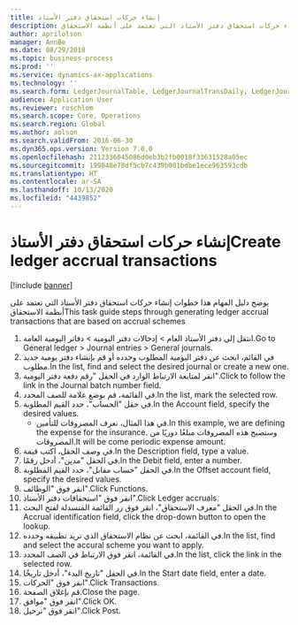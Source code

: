 ```yaml
---
title: إنشاء حركات استحقاق دفتر الأستاذ
description: يوضح دليل المهام هذا خطوات إنشاء حركات استحقاق دفتر الأستاذ التي تعتمد على أنظمة الاستحقاق.
author: aprilolson
manager: AnnBe
ms.date: 08/29/2018
ms.topic: business-process
ms.prod: ''
ms.service: dynamics-ax-applications
ms.technology: ''
ms.search.form: LedgerJournalTable, LedgerJournalTransDaily, LedgerJournalTransAccrual, LedgerJournalTransAccrualTrans
audience: Application User
ms.reviewer: roschlom
ms.search.scope: Core, Operations
ms.search.region: Global
ms.author: aolson
ms.search.validFrom: 2016-06-30
ms.dyn365.ops.version: Version 7.0.0
ms.openlocfilehash: 2112336045086d0eb3b2fb0018f33631528a05ec
ms.sourcegitcommit: 199848e78df5cb7c439b001bdbe1ece963593cdb
ms.translationtype: HT
ms.contentlocale: ar-SA
ms.lasthandoff: 10/13/2020
ms.locfileid: "4439852"
---
```

# <a name="create-ledger-accrual-transactions"></a><span data-ttu-id="f3412-103">إنشاء حركات استحقاق دفتر الأستاذ</span><span class="sxs-lookup"><span data-stu-id="f3412-103">Create ledger accrual transactions</span></span>

[!include [banner](../../includes/banner.md)]

<span data-ttu-id="f3412-104">يوضح دليل المهام هذا خطوات إنشاء حركات استحقاق دفتر الأستاذ التي تعتمد على أنظمة الاستحقاق</span><span class="sxs-lookup"><span data-stu-id="f3412-104">This task guide steps through generating ledger accrual transactions that are based on accrual schemes</span></span>

1. <span data-ttu-id="f3412-105">انتقل إلى دفتر الأستاذ العام > إدخالات دفتر اليومية > دفاتر اليومية العامة‬.</span><span class="sxs-lookup"><span data-stu-id="f3412-105">Go to General ledger > Journal entries > General journals.</span></span>
2. <span data-ttu-id="f3412-106">في القائم، ابحث عن دفتر اليومية المطلوب وحدده أو قم بإنشاء دفتر يومية جديد مطلوب.</span><span class="sxs-lookup"><span data-stu-id="f3412-106">In the list, find and select the desired journal or create a new one.</span></span>
3. <span data-ttu-id="f3412-107">انقر لمتابعة الارتباط الوارد في الحقل "رقم دفعة دفتر اليومية".</span><span class="sxs-lookup"><span data-stu-id="f3412-107">Click to follow the link in the Journal batch number field.</span></span>
4. <span data-ttu-id="f3412-108">في القائمة، قم بوضع علامة للصف المحدد.</span><span class="sxs-lookup"><span data-stu-id="f3412-108">In the list, mark the selected row.</span></span>
5. <span data-ttu-id="f3412-109">في حقل "الحساب"، حدد القيم المطلوبة.</span><span class="sxs-lookup"><span data-stu-id="f3412-109">In the Account field, specify the desired values.</span></span>
    * <span data-ttu-id="f3412-110">في هذا المثال، نعرف المصروفات للتأمين.</span><span class="sxs-lookup"><span data-stu-id="f3412-110">In this example, we are defining the expense for the insurance.</span></span> <span data-ttu-id="f3412-111">وستصبح هذه المصروفات مبلغًا دوريًا من المصروفات.</span><span class="sxs-lookup"><span data-stu-id="f3412-111">It will be come periodic expense amount.</span></span>  
6. <span data-ttu-id="f3412-112">في وصف الحقل، اكتب قيمة.</span><span class="sxs-lookup"><span data-stu-id="f3412-112">In the Description field, type a value.</span></span>
7. <span data-ttu-id="f3412-113">في الحقل "مدين"، أدخل رقمًا.</span><span class="sxs-lookup"><span data-stu-id="f3412-113">In the Debit field, enter a number.</span></span>
8. <span data-ttu-id="f3412-114">في الحقل "حساب مقابل"، حدد القيم المطلوبة.</span><span class="sxs-lookup"><span data-stu-id="f3412-114">In the Offset account field, specify the desired values.</span></span>
9. <span data-ttu-id="f3412-115">انقر فوق "الوظائف".</span><span class="sxs-lookup"><span data-stu-id="f3412-115">Click Functions.</span></span>
10. <span data-ttu-id="f3412-116">انقر فوق "استحقاقات دفتر الأستاذ".</span><span class="sxs-lookup"><span data-stu-id="f3412-116">Click Ledger accruals.</span></span>
11. <span data-ttu-id="f3412-117">في الحقل "معرف الاستحقاق"، انقر فوق زر القائمة المنسدلة لفتح البحث.</span><span class="sxs-lookup"><span data-stu-id="f3412-117">In the Accrual identification field, click the drop-down button to open the lookup.</span></span>
12. <span data-ttu-id="f3412-118">في القائمة، ابحث عن نظام الاستحقاق الذي تريد تطبيقه وحدده.</span><span class="sxs-lookup"><span data-stu-id="f3412-118">In the list, find and select the accural scheme you want to apply.</span></span>
13. <span data-ttu-id="f3412-119">في القائمة، انقر فوق الارتباط في الصف المحدد.</span><span class="sxs-lookup"><span data-stu-id="f3412-119">In the list, click the link in the selected row.</span></span>
14. <span data-ttu-id="f3412-120">في الحقل "تاريخ البدء"، أدخل تاريخًا.</span><span class="sxs-lookup"><span data-stu-id="f3412-120">In the Start date field, enter a date.</span></span>
15. <span data-ttu-id="f3412-121">انقر فوق "الحركات".</span><span class="sxs-lookup"><span data-stu-id="f3412-121">Click Transactions.</span></span>
16. <span data-ttu-id="f3412-122">قم بإغلاق الصفحة.</span><span class="sxs-lookup"><span data-stu-id="f3412-122">Close the page.</span></span>
17. <span data-ttu-id="f3412-123">انقر فوق "موافق".</span><span class="sxs-lookup"><span data-stu-id="f3412-123">Click OK.</span></span>
18. <span data-ttu-id="f3412-124">انقر فوق "ترحيل".</span><span class="sxs-lookup"><span data-stu-id="f3412-124">Click Post.</span></span>

